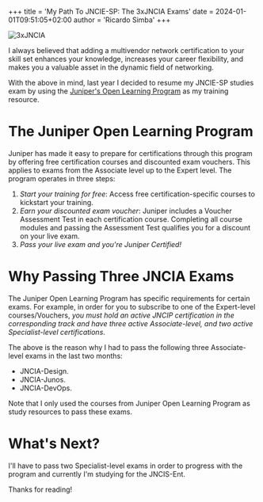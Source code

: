 +++
title = 'My Path To JNCIE-SP: The 3xJNCIA Exams'
date = 2024-01-01T09:51:05+02:00
author = 'Ricardo Simba'
+++

![3xJNCIA](Users/rsimba/gitrepos/nuklus/content/images/jncia.jpeg)

I always believed that adding a multivendor network certification to your skill set enhances your knowledge, increases your career flexibility, and makes you a valuable asset in the dynamic field of networking.

With the above in mind, last year I decided to resume my JNCIE-SP studies exam by using the [Juniper's Open Learning Program](https://learningportal.juniper.net/juniper/user_activity_info.aspx?id=JUNIPER-OPEN-LEARNING#static) as my training resource.

# The Juniper Open Learning Program
Juniper has made it easy to prepare for certifications through this program by offering free certification courses and discounted exam vouchers. This applies to exams from the Associate level up to the Expert level. The program operates in three steps:

1. *Start your training for free*: Access free certification-specific courses to kickstart your training.
2. *Earn your discounted exam voucher*: Juniper includes a Voucher Assessment Test in each certification course. Completing all course modules and passing the Assessment Test qualifies you for a discount on your live exam.
3. *Pass your live exam and you're Juniper Certified!*

# Why Passing Three JNCIA Exams
The Juniper Open Learning Program has specific requirements for certain exams. For example, in order for you to subscribe to one of the Expert-level courses/Vouchers, *you must hold an active JNCIP certification in the corresponding track and have three active Associate-level, and two active Specialist-level certifications*.

The above is the reason why I had to pass the following three Associate-level exams in the last two months:
- JNCIA-Design.
- JNCIA-Junos.
- JNCIA-DevOps.

Note that I only used the courses from Juniper Open Learning Program as study resources to pass these exams.

# What's Next?
I'll have to pass two Specialist-level exams in order to progress with the program and currently I'm studying for the JNCIS-Ent.

Thanks for reading!
